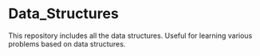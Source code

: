 # Data_Structures
This repository includes all the data structures. Useful for learning various problems based on data structures.
